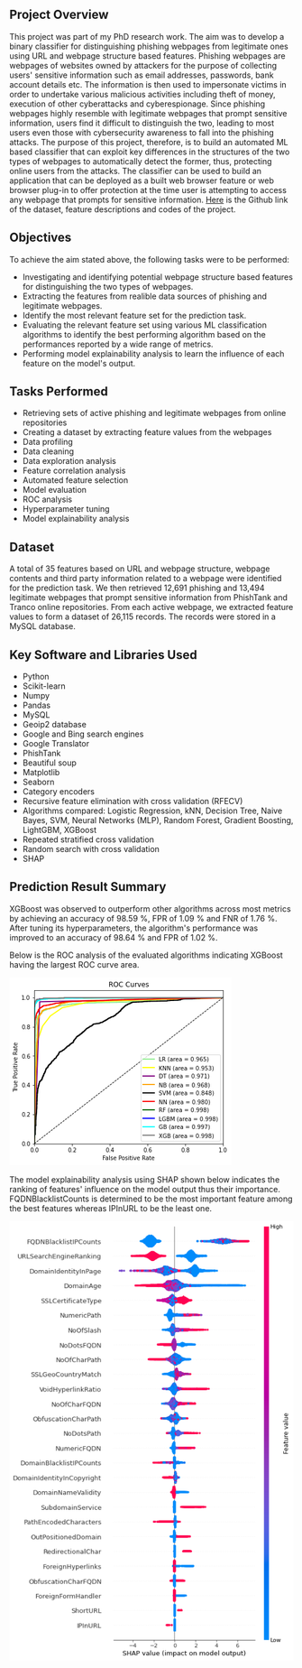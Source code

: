 ## Project Overview
This project was part of my PhD research work. The aim was to develop a binary classifier for distinguishing phishing webpages from legitimate ones using URL and webpage structure based features. Phishing webpages are webpages of websites owned by attackers for the purpose of collecting users' sensitive information such as email addresses, passwords, bank account details etc. The information is then used to impersonate victims in order to undertake various malicious activities including theft of money, execution of other cyberattacks and cyberespionage. Since phishing webpages highly resemble with legitimate webpages that prompt sensitive information, users find it difficult to distinguish the two, leading to most users even those with cybersecurity awareness to fall into the phishing attacks. The purpose of this project, therefore, is to build an automated ML based classifier that can exploit key differences in the structures of the two types of webpages to automatically detect the former, thus, protecting online users from the attacks. The classifier can be used to build an application that can be deployed as a built web browser feature or web browser plug-in to offer protection at the time user is attempting to access any webpage that prompts for sensitive information. [Here](https://github.com/Popseli/Predicting_Phishing_Webpages) is the Github link of the dataset, feature descriptions and codes of the project.

## Objectives
To achieve the aim stated above, the following tasks were to be performed:
* Investigating and identifying potential webpage structure based features for distinguishing the two types of webpages.
* Extracting the features from realible data sources of phishing and legitimate webpages.
* Identify the most relevant feature set for the prediction task.
* Evaluating the relevant feature set using various ML classification algorithms to identify the best performing algorithm based on the performances reported by a wide range of metrics.
* Performing model explainability analysis to learn the influence of each feature on the model's output.

## Tasks Performed
* Retrieving sets of active phishing and legitimate webpages from online repositories
* Creating a dataset by extracting feature values from the webpages
* Data profiling
* Data cleaning
* Data exploration analysis
* Feature correlation analysis
* Automated feature selection
* Model evaluation
* ROC analysis
* Hyperparameter tuning
* Model explainability analysis

## Dataset
A total of 35 features based on URL and webpage structure, webpage contents and third party information related to a webpage were identified for the prediction task. We then retrieved 12,691 phishing and 13,494 legitimate webpages that prompt sensitive information from PhishTank and Tranco online repositories. From each active webpage, we extracted feature values to form a dataset of 26,115 records. The records were stored in a MySQL database.

## Key Software and Libraries Used
* Python
* Scikit-learn
* Numpy
* Pandas
* MySQL
* Geoip2 database
* Google and Bing search engines
* Google Translator
* PhishTank
* Beautiful soup
* Matplotlib
* Seaborn
* Category encoders
* Recursive feature elimination with cross validation (RFECV)
* Algorithms compared: Logistic Regression, kNN, Decision Tree, Naive Bayes, SVM, Neural Networks (MLP), Random Forest, Gradient Boosting, LightGBM, XGBoost
* Repeated stratified cross validation
* Random search with cross validation
* SHAP

## Prediction Result Summary
XGBoost was observed to outperform other algorithms across most metrics by achieving an accuracy of 98.59 %, FPR of 1.09 % and FNR of 1.76 %. After tuning its hyperparameters, the algorithm's performance was improved to an accuracy of 98.64 % and FPR of 1.02 %.

Below is the ROC analysis of the evaluated algorithms indicating XGBoost having the largest ROC curve area.

![](Proj_images/ROC%20Results.png)

The model explainability analysis using SHAP shown below indicates the ranking of features' influence on the model output thus their importance. FQDNBlacklistCounts is determined to be the most important feature among the best features whereas IPInURL to be the least one.

![](Proj_images/SHAP%20Analysis.png)
